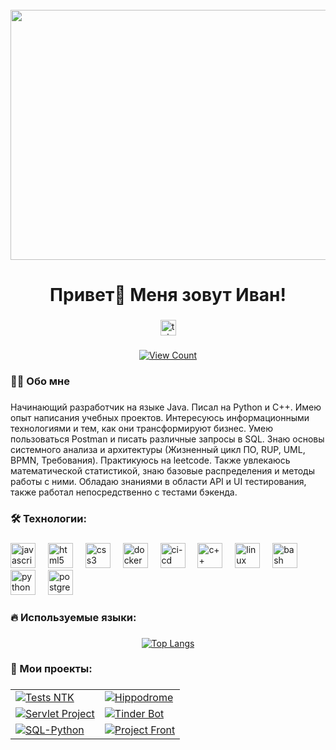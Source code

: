 <br clear="both">

<div align="center">
  <img height="400" width="800" src="https://media1.tenor.com/m/uwdvcjTWrVMAAAAC/coding-boy-coding.gif"  />
</div>

###

<h1 align="center">Привет👋 Меня зовут Иван!</h1>

###

<div align="center">
  <a href="https://t.me/Mab1k74" target="_blank">
    <img src="https://img.shields.io/static/v1?message=Telegram&logo=telegram&label=&color=2CA5E0&logoColor=white&labelColor=&style=for-the-badge" height="25" alt="telegram logo"  />
  </a>
</div>

###

<div align="center">
  
[![View Count](https://komarev.com/ghpvc/?username=mab1k)](https://github.com/mab1k)

</div>



<h3 align="left">👩‍💻  Обо мне</h3>

###

<p align="left">Начинающий разработчик на языке Java. Писал на Python и С++. Имею опыт написания учебных проектов. Интересуюсь информационными технологиями и тем, как они трансформируют бизнес. Умею пользоваться Postman и писать различные запросы в SQL. Знаю основы системного анализа и архитектуры (Жизненный цикл ПО, RUP, UML, BPMN, Требования). Практикуюсь на leetcode. Также увлекаюсь математической статистикой, знаю базовые распределения и методы работы с ними. Обладаю знаниями в области API и UI тестирования, также работал непосредственно с тестами бэкенда.</p>

###

<h3 align="left">🛠 Технологии:</h3>

###

<div align="left">
  <img src="https://www.svgrepo.com/show/452234/java.svg" height="40" alt="javascript logo"  />
  <img width="12" />
  <img src="https://cdn.jsdelivr.net/gh/devicons/devicon/icons/html5/html5-original.svg" height="40" alt="html5 logo"  />
  <img width="12" />
  <img src="https://cdn.jsdelivr.net/gh/devicons/devicon/icons/css3/css3-original.svg" height="40" alt="css3 logo"  />
  <img width="12" />
  <img src="https://www.svgrepo.com/show/452192/docker.svg" height="40" alt="docker logo"  />
  <img width="12" />
  <img src="https://www.svgrepo.com/show/372275/ci-cd.svg" height="40" alt="ci-cd logo"  />
  <img width="12" />
  <img src="https://upload.wikimedia.org/wikipedia/commons/thumb/1/18/ISO_C%2B%2B_Logo.svg/306px-ISO_C%2B%2B_Logo.svg.png" height="40" alt="с++ logo"  />
  <img width="12" />
  <img src="https://www.svgrepo.com/show/448236/linux.svg" height="40" alt="linux logo"  />
  <img width="12" />
  <img src="https://cdn.simpleicons.org/gnubash/4EAA25" height="40" alt="bash logo"  />
  <img width="12" />
  <img src="https://skillicons.dev/icons?i=py" height="40" alt="python logo"  />
  <img width="12" />
  <img src="https://skillicons.dev/icons?i=postgres" height="40" alt="postgresql logo"  />
</div>

###

<h3 align="left">🔥   Используемые языки:</h3>

###

<div align="center">
  <a href="https://github.com/mab1k">
    <img src="https://github-readme-stats.vercel.app/api/top-langs/?username=mab1k" alt="Top Langs" />
  </a>
</div>

###

###

<h3 align="left">📓   Мои проекты:</h3>

###

<table>
  <!-- Первая строка (3 проекта) -->
  <tr>
    <td>
      <a href="https://github.com/mab1k/tests_ntk">
        <img src="https://github-readme-stats.vercel.app/api/pin/?username=mab1k&repo=tests_ntk" alt="Tests NTK" />
      </a>
    </td>
    <td>
      <a href="https://github.com/mab1k/tests_disc`">
        <img src="https://github-readme-stats.vercel.app/api/pin/?username=mab1k&repo=tests_disc" alt="Hippodrome" />
      </a>
    </td>
  </tr>
  <!-- Вторая строка (3 проекта) -->
  <tr>
    <td>
      <a href="https://github.com/mab1k/tests_auth_upload">
        <img src="https://github-readme-stats.vercel.app/api/pin/?username=mab1k&repo=tests_auth_upload" alt="Servlet Project" />
      </a>
    </td>
    <td>
      <a href="https://github.com/mab1k/tests_upload_zip_files">
        <img src="https://github-readme-stats.vercel.app/api/pin/?username=mab1k&repo=tests_upload_zip_files" alt="Tinder Bot" />
      </a>
    </td>
  </tr>
  <!-- Третья строка (3 проекта) -->
  <tr>
    <td>
      <a href="https://github.com/mab1k/SQL-Python">
        <img src="https://github-readme-stats.vercel.app/api/pin/?username=mab1k&repo=SQL-Python" alt="SQL-Python" />
      </a>
    </td>
    <td>
      <a href="https://github.com/mab1k/com.javarush.pakhalkov.quest">
        <img src="https://github-readme-stats.vercel.app/api/pin/?username=mab1k&repo=com.javarush.pakhalkov.quest" alt="Project Front" />
      </a>
    </td>
  </tr>
</table>
